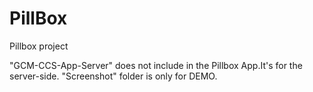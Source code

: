 # PillBox
Pillbox project

"GCM-CCS-App-Server" does not include in the Pillbox App.It's for the server-side.
"Screenshot" folder is only for DEMO.
